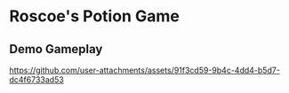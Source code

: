 # Roscoe's Potion Game

## Demo Gameplay
https://github.com/user-attachments/assets/91f3cd59-9b4c-4dd4-b5d7-dc4f6733ad53

